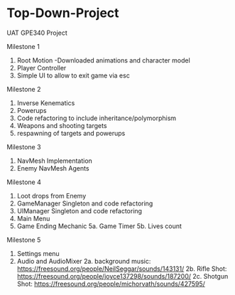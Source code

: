 # Top-Down-Project
UAT GPE340 Project

Milestone 1
1. Root Motion
-Downloaded animations and character model
2. Player Controller
3. Simple UI to allow to exit game via esc

Milestone 2
1. Inverse Kenematics
2. Powerups
3. Code refactoring to include inheritance/polymorphism
4. Weapons and shooting targets
5. respawning of targets and powerups

Milestone 3
1. NavMesh Implementation
2. Enemy NavMesh Agents

Milestone 4
1. Loot drops from Enemy
2. GameManager Singleton and code refactoring
3. UIManager Singleton and code refactoring
4. Main Menu
5. Game Ending Mechanic
5a. Game Timer
5b. Lives count

Milestone 5
1. Settings menu
2. Audio and AudioMixer
2a. background music: https://freesound.org/people/NeilSeggar/sounds/143131/
2b. Rifle Shot: https://freesound.org/people/joyce137298/sounds/187200/
2c. Shotgun Shot: https://freesound.org/people/michorvath/sounds/427595/

